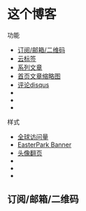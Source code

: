 # 这个博客

功能
- [订阅/邮箱/二维码](README.md#rss)
- [云标签](README.md#)
- [系列文章](README.md#)
- [首页文章缩略图](README.md#)
- [评论disqus](README.md#)
- [](README.md#)
- [](README.md#)
- [](README.md#)


样式
- [全球访问量](README.md#)
- [EasterPark Banner](README.md#)
- [头像翻页](README.md#)
- [](README.md#)
- [](README.md#)
- [](README.md#)

<h2 id="rss">订阅/邮箱/二维码</h2>
